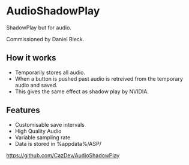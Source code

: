 # AudioShadowPlay
ShadowPlay but for audio. 

Commissioned by Daniel Rieck.

## How it works
- Temporarily stores all audio.
- When a button is pushed past audio is retreived from the temporary audio and saved.
- This gives the same effect as shadow play by NVIDIA.

## Features

- Customisable save intervals
- High Quality Audio
- Variable sampling rate
- Data is stored in %appdata%/ASP/

https://github.com/CazDev/AudioShadowPlay



